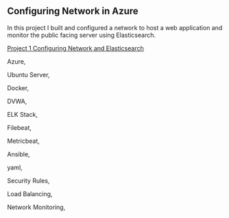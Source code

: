 ## Configuring Network in Azure

In this project I built and configured a network to host a web application and monitor the public facing server using Elasticsearch. 

[Project 1 Configuring Network and Elasticsearch](https://github.com/BQcybersec/Projects/blob/main/Project%201%20Configuring%20Network%20and%20Elasticsearch/Project1_NetworkConfiguration.md)

Azure,

Ubuntu Server,

Docker,

DVWA,

ELK Stack,

Filebeat,

Metricbeat,

Ansible,

yaml,

Security Rules,

Load Balancing,

Network Monitoring,


